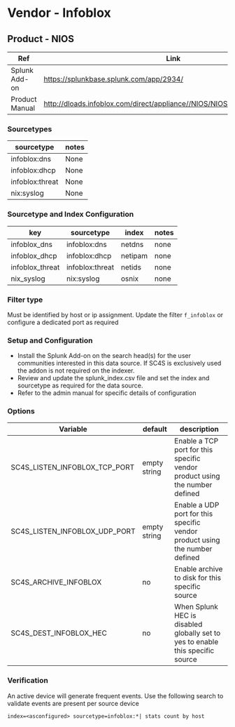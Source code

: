 # Vendor - Infoblox

## Product - NIOS

| Ref            | Link                                                                                                    |
|----------------|---------------------------------------------------------------------------------------------------------|
| Splunk Add-on  | https://splunkbase.splunk.com/app/2934/                                                                 |
| Product Manual | http://dloads.infoblox.com/direct/appliance//NIOS/NIOS_AdminGuide_6.10.pdf    |


### Sourcetypes

| sourcetype     | notes                                                                                                   |
|----------------|---------------------------------------------------------------------------------------------------------|
| infoblox:dns        | None                                                                                                    |
| infoblox:dhcp    | None                                                                                         |
| infoblox:threat     | None                                                                                          |
| nix:syslog     | None                                                                                          |

### Sourcetype and Index Configuration

| key            | sourcetype     | index          | notes          |
|----------------|----------------|----------------|----------------|
| infoblox_dns      | infoblox:dns       | netdns          | none          |
| infoblox_dhcp    | infoblox:dhcp      | netipam          | none          |
| infoblox_threat    | infoblox:threat      | netids          | none          |
| nix_syslog    | nix:syslog      | osnix          | none          |

### Filter type

Must be identified by host or ip assignment. Update the filter `f_infoblox` or configure a dedicated port as required

### Setup and Configuration

* Install the Splunk Add-on on the search head(s) for the user communities interested in this data source. If SC4S is exclusively used the addon is not required on the indexer.
* Review and update the splunk_index.csv file and set the index and sourcetype as required for the data source.
* Refer to the admin manual for specific details of configuration

### Options

| Variable       | default        | description    |
|----------------|----------------|----------------|
| SC4S_LISTEN_INFOBLOX_TCP_PORT      | empty string      | Enable a TCP port for this specific vendor product using the number defined |
| SC4S_LISTEN_INFOBLOX_UDP_PORT      | empty string      | Enable a UDP port for this specific vendor product using the number defined |
| SC4S_ARCHIVE_INFOBLOX | no | Enable archive to disk for this specific source |
| SC4S_DEST_INFOBLOX_HEC | no | When Splunk HEC is disabled globally set to yes to enable this specific source | 

### Verification

An active device will generate frequent events. Use the following search to validate events are present per source device

```
index=<asconfigured> sourcetype=infoblox:*| stats count by host
```
